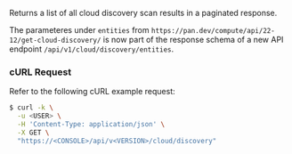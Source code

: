 Returns a list of all cloud discovery scan results in a paginated response.

The parameteres under `entities` from `https://pan.dev/compute/api/22-12/get-cloud-discovery/` is now part of the response schema of a  new API endpoint `/api/v1/cloud/discovery/entities`.

### cURL Request

Refer to the following cURL example request:


```bash
$ curl -k \
  -u <USER> \
  -H 'Content-Type: application/json' \
  -X GET \
  "https://<CONSOLE>/api/v<VERSION>/cloud/discovery"
```
